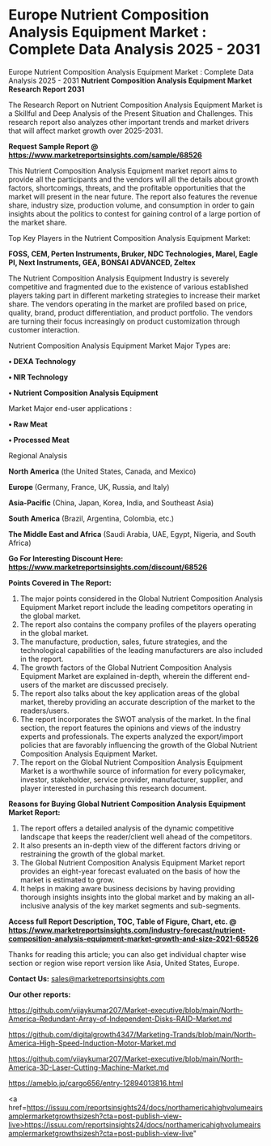 # Europe Nutrient Composition Analysis Equipment Market : Complete Data Analysis 2025 - 2031
Europe Nutrient Composition Analysis Equipment Market : Complete Data Analysis 2025 - 2031
<strong>Nutrient Composition Analysis Equipment Market Research Report 2031</strong>

The Research Report on Nutrient Composition Analysis Equipment Market is a Skillful and Deep Analysis of the Present Situation and Challenges. This research report also analyzes other important trends and market drivers that will affect market growth over 2025-2031.

<strong>Request Sample Report @ <a href=https://www.marketreportsinsights.com/sample/68526>https://www.marketreportsinsights.com/sample/68526</a></strong>

This Nutrient Composition Analysis Equipment market report aims to provide all the participants and the vendors will all the details about growth factors, shortcomings, threats, and the profitable opportunities that the market will present in the near future. The report also features the revenue share, industry size, production volume, and consumption in order to gain insights about the politics to contest for gaining control of a large portion of the market share.

Top Key Players in the Nutrient Composition Analysis Equipment Market:

<strong>FOSS, CEM, Perten Instruments, Bruker, NDC Technologies, Marel, Eagle PI, Next Instruments, GEA, BONSAI ADVANCED, Zeltex</strong>

The Nutrient Composition Analysis Equipment Industry is severely competitive and fragmented due to the existence of various established players taking part in different marketing strategies to increase their market share. The vendors operating in the market are profiled based on price, quality, brand, product differentiation, and product portfolio. The vendors are turning their focus increasingly on product customization through customer interaction.

Nutrient Composition Analysis Equipment Market Major Types are:

<strong>• DEXA Technology

• NIR Technology

• Nutrient Composition Analysis Equipment</strong>

Market Major end-user applications :

<strong>• Raw Meat

• Processed Meat</strong>

Regional Analysis

</u><strong><b>North America</b></strong> (the United States, Canada, and Mexico)

<strong><b>Europe </b></strong>(Germany, France, UK, Russia, and Italy)

<strong><b>Asia-Pacific</b></strong> (China, Japan, Korea, India, and Southeast Asia)

<strong><b>South America</b></strong> (Brazil, Argentina, Colombia, etc.)

<strong><b>The Middle East and Africa</b></strong> (Saudi Arabia, UAE, Egypt, Nigeria, and South Africa)

<strong>Go For Interesting Discount Here: <a href=https://www.marketreportsinsights.com/discount/68526>https://www.marketreportsinsights.com/discount/68526</a></strong>

<strong>Points Covered in The Report:</strong>
<ol>
  <li>The major points considered in the Global Nutrient Composition Analysis Equipment Market report include the leading competitors operating in the global market.</li>
  <li>The report also contains the company profiles of the players operating in the global market.</li>
  <li>The manufacture, production, sales, future strategies, and the technological capabilities of the leading manufacturers are also included in the report.</li>
  <li>The growth factors of the Global Nutrient Composition Analysis Equipment Market are explained in-depth, wherein the different end-users of the market are discussed precisely.</li>
  <li>The report also talks about the key application areas of the global market, thereby providing an accurate description of the market to the readers/users.</li>
  <li>The report incorporates the SWOT analysis of the market. In the final section, the report features the opinions and views of the industry experts and professionals. The experts analyzed the export/import policies that are favorably influencing the growth of the Global Nutrient Composition Analysis Equipment Market.</li>
  <li>The report on the Global Nutrient Composition Analysis Equipment Market is a worthwhile source of information for every policymaker, investor, stakeholder, service provider, manufacturer, supplier, and player interested in purchasing this research document.</li>
</ol>
<strong>Reasons for Buying Global Nutrient Composition Analysis Equipment Market Report:</strong>

<ol>
  <li>The report offers a detailed analysis of the dynamic competitive landscape that keeps the reader/client well ahead of the competitors.</li>
  <li>It also presents an in-depth view of the different factors driving or restraining the growth of the global market.</li>
  <li>The Global Nutrient Composition Analysis Equipment Market report provides an eight-year forecast evaluated on the basis of how the market is estimated to grow.</li>
  <li>It helps in making aware business decisions by having providing thorough insights insights into the global market and by making an all-inclusive analysis of the key market segments and sub-segments.</li>
</ol>
<strong>Access full Report Description, TOC, Table of Figure, Chart, etc. @ <a href=https://www.marketreportsinsights.com/industry-forecast/nutrient-composition-analysis-equipment-market-growth-and-size-2021-68526>https://www.marketreportsinsights.com/industry-forecast/nutrient-composition-analysis-equipment-market-growth-and-size-2021-68526</a></strong>


Thanks for reading this article; you can also get individual chapter wise section or region wise report version like Asia, United States, Europe.

<strong>Contact Us:</strong>
sales@marketreportsinsights.com

<strong>Our other reports:</strong>

<a href=https://github.com/vijaykumar207/Market-executive/blob/main/North-America-Redundant-Array-of-Independent-Disks-RAID-Market.md>https://github.com/vijaykumar207/Market-executive/blob/main/North-America-Redundant-Array-of-Independent-Disks-RAID-Market.md</a>

<a href=https://github.com/digitalgrowth4347/Marketing-Trands/blob/main/North-America-High-Speed-Induction-Motor-Market.md>https://github.com/digitalgrowth4347/Marketing-Trands/blob/main/North-America-High-Speed-Induction-Motor-Market.md</a>

<a href=https://github.com/vijaykumar207/Market-executive/blob/main/North-America-3D-Laser-Cutting-Machine-Market.md>https://github.com/vijaykumar207/Market-executive/blob/main/North-America-3D-Laser-Cutting-Machine-Market.md</a>

<a href=https://ameblo.jp/cargo656/entry-12894013816.html>https://ameblo.jp/cargo656/entry-12894013816.html</a>

<a href=https://issuu.com/reportsinsights24/docs/northamericahighvolumeairsamplermarketgrowthsizesh?cta=post-publish-view-live>https://issuu.com/reportsinsights24/docs/northamericahighvolumeairsamplermarketgrowthsizesh?cta=post-publish-view-live</a>"
